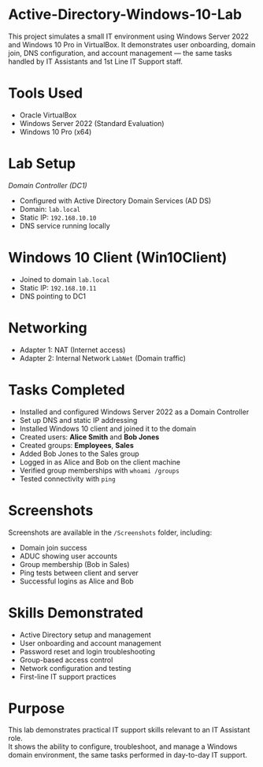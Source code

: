# Active-Directory-Windows-10-Lab
This project simulates a small IT environment using Windows Server 2022 and Windows 10 Pro in VirtualBox. It demonstrates user onboarding, domain join, DNS configuration, and account management — the same tasks handled by IT Assistants and 1st Line IT Support staff.

# Tools Used
- Oracle VirtualBox  
- Windows Server 2022 (Standard Evaluation)  
- Windows 10 Pro (x64)
  
# Lab Setup
*Domain Controller (DC1)* 
- Configured with Active Directory Domain Services (AD DS)  
- Domain: `lab.local`  
- Static IP: `192.168.10.10`  
- DNS service running locally
  
# Windows 10 Client (Win10Client)  
- Joined to domain `lab.local`  
- Static IP: `192.168.10.11`  
- DNS pointing to DC1

# Networking
- Adapter 1: NAT (Internet access)  
- Adapter 2: Internal Network `LabNet` (Domain traffic)

# Tasks Completed
- Installed and configured Windows Server 2022 as a Domain Controller  
- Set up DNS and static IP addressing  
- Installed Windows 10 client and joined it to the domain  
- Created users: **Alice Smith** and **Bob Jones**  
- Created groups: **Employees**, **Sales**  
- Added Bob Jones to the Sales group  
- Logged in as Alice and Bob on the client machine  
- Verified group memberships with `whoami /groups`  
- Tested connectivity with `ping`

# Screenshots
Screenshots are available in the `/Screenshots` folder, including:  
- Domain join success  
- ADUC showing user accounts  
- Group membership (Bob in Sales)  
- Ping tests between client and server  
- Successful logins as Alice and Bob

# Skills Demonstrated
- Active Directory setup and management  
- User onboarding and account management  
- Password reset and login troubleshooting  
- Group-based access control  
- Network configuration and testing  
- First-line IT support practices

# Purpose
This lab demonstrates practical IT support skills relevant to an IT Assistant role.  
It shows the ability to configure, troubleshoot, and manage a Windows domain environment, the same tasks performed in day-to-day IT support.
